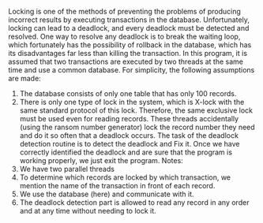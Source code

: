 Locking is one of the methods of preventing the problems of producing incorrect results by executing transactions in the database. Unfortunately, locking can lead to a deadlock, and every deadlock must be detected and resolved. One way to resolve any deadlock is to break the waiting loop, which fortunately has the possibility of rollback in the database, which has its disadvantages far less than killing the transaction. 
In this program, it is assumed that two transactions are executed by two threads at the same time and use a common database. For simplicity, the following assumptions are made:
1. The database consists of only one table that has only 100 records.
2. There is only one type of lock in the system, which is X-lock with the same standard protocol of this lock. Therefore, the same exclusive lock must be used even for reading records. These threads accidentally (using the ransom number generator) lock the record number they need and do it so often that a deadlock occurs. The task of the deadlock detection routine is to detect the deadlock and Fix it. Once we have correctly identified the deadlock and are sure that the program is working properly, we just exit the program.
Notes:
1. We have two parallel threads
2. To determine which records are locked by which transaction, we mention the name of the transaction in front of each record.
3. We use the database (here) and communicate with it.
4. The deadlock detection part is allowed to read any record in any order and at any time without needing to lock it.
